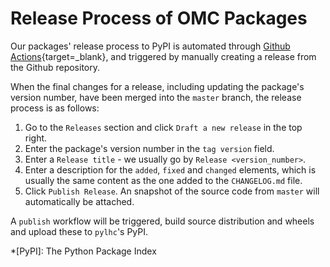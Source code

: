 # Release Process of OMC Packages

Our packages' release process to PyPI is automated through [Github Actions][github_actions]{target=_blank}, and triggered by manually creating a release from the Github repository.

When the final changes for a release, including updating the package's version number, have been merged into the `master` branch, the release process is as follows: 

1. Go to the `Releases` section and click `Draft a new release` in the top right.
2. Enter the package's version number in the `tag version` field.
3. Enter a `Release title` - we usually go by `Release <version_number>`.
4. Enter a description for the `added`, `fixed` and `changed` elements, which is usually the same content as the one added to the `CHANGELOG.md` file.
5. Click `Publish Release`. An snapshot of the source code from `master` will automatically be attached.

A `publish` workflow will be triggered, build source distribution and wheels and upload these to `pylhc`'s PyPI.

*[PyPI]: The Python Package Index

[github_actions]: https://github.com/features/actions